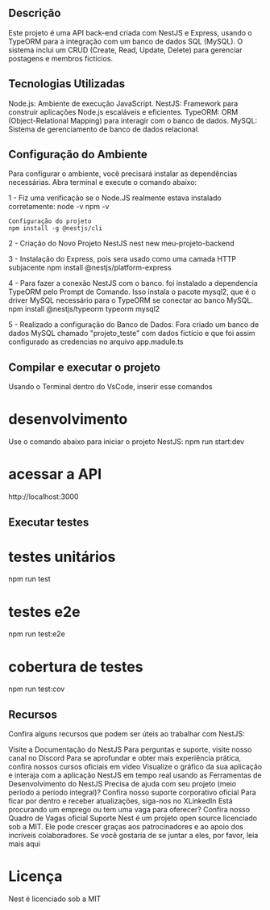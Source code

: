 ## Descrição
Este projeto é uma API back-end criada com NestJS e Express, usando o TypeORM para a integração com um banco de dados SQL (MySQL). O sistema inclui um CRUD (Create, Read, Update, Delete) para gerenciar postagens e membros fictícios.


## Tecnologias Utilizadas
Node.js: Ambiente de execução JavaScript.
NestJS: Framework para construir aplicações Node.js escaláveis e eficientes.
TypeORM: ORM (Object-Relational Mapping) para interagir com o banco de dados.
MySQL: Sistema de gerenciamento de banco de dados relacional.

## Configuração do Ambiente
Para configurar o ambiente, você precisará instalar as dependências necessárias. Abra
terminal e execute o comando abaixo:

  1 - Fiz uma verificação se o Node.JS realmente estava instalado corretamente:
      node -v
      npm -v

    Configuração do projeto
    npm install -g @nestjs/cli

  2 - Criação do Novo Projeto NestJS 
      nest new meu-projeto-backend

  3 - Instalação do Express, pois sera usado como uma camada HTTP subjacente
      npm install @nestjs/platform-express

  4 - Para fazer a conexão NestJS com o banco. foi instalado a dependencia TypeORM pelo Prompt de Comando.
      Isso instala o pacote mysql2, que é o driver MySQL necessário para o TypeORM se conectar ao banco MySQL.
      npm install @nestjs/typeorm typeorm mysql2

  5 - Realizado a configuração do Banco de Dados:
      Fora criado um banco de dados MySQL chamado "projeto_teste" com dados fictício e que foi assim configurado as credencias no arquivo app.madule.ts 

## Compilar e executar o projeto
Usando o Terminal dentro do VsCode, inserir esse comandos 

  # desenvolvimento
  Use o comando abaixo para iniciar o projeto NestJS:
  npm run start:dev

  # acessar a API
  http://localhost:3000



## Executar testes
# testes unitários
npm run test

# testes e2e
npm run test:e2e

# cobertura de testes
npm run test:cov


## Recursos
Confira alguns recursos que podem ser úteis ao trabalhar com NestJS:

Visite a Documentação do NestJS
Para perguntas e suporte, visite nosso canal no Discord
Para se aprofundar e obter mais experiência prática, confira nossos cursos oficiais em vídeo
Visualize o gráfico da sua aplicação e interaja com a aplicação NestJS em tempo real usando as Ferramentas de Desenvolvimento do NestJS
Precisa de ajuda com seu projeto (meio período a período integral)? Confira nosso suporte corporativo oficial
Para ficar por dentro e receber atualizações, siga-nos no XLinkedIn
Está procurando um emprego ou tem uma vaga para oferecer? Confira nosso Quadro de Vagas oficial
Suporte
Nest é um projeto open source licenciado sob a MIT. Ele pode crescer graças aos patrocinadores e ao apoio dos incríveis colaboradores. Se você gostaria de se juntar a eles, por favor, leia mais aqui

# Licença
Nest é licenciado sob a MIT

